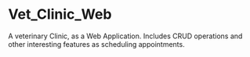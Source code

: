 # Vet_Clinic_Web
A veterinary Clinic, as a Web Application. Includes CRUD operations and other interesting features as scheduling
appointments.
